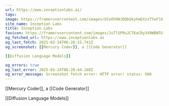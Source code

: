 ```yaml
---
url: https://www.inceptionlabs.ai/
tags: 
image: https://framerusercontent.com/images/UloOh9NJDQbQkyhmEXzxTYwFlU.png
site_name: Inception Labs
title: Inception Labs
favicon: https://framerusercontent.com/images/JuTlSFMuJCT6aCRy349WBWTGftg.png
og_fetched_url: https://www.inceptionlabs.ai
og_last_fetch: 2025-03-24T06:28:15.741Z
og_screenshot: [[Mercury Coder]], a [[Code Generator]]

[[Diffusion Language Models]]

og_errors: true
og_last_error: 2025-03-24T06:28:44.160Z
og_error_message: Screenshot fetch error: HTTP error! status: 500
---
```

[[Mercury Coder]], a [[Code Generator]]

[[Diffusion Language Models]]
